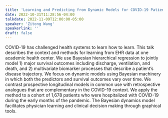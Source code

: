 ```yaml
---
title: 'Learning and Predicting from Dynamic Models for COVID-19 Patient Monitoring'
date: 2022-10-31T11:28:56-04:00
talkdate: 2022-11-09T12:00:00-05:00
speaker: 'Zitong Wang'
speakerlink: ''
draft: false
---
```


COVID-19 has challenged health systems to learn how to learn. This talk describes the context and methods for learning from EHR data at one academic health center. We use Bayesian hierarchical regression to jointly model 1) major survival outcomes including discharge, ventilation, and death, and 2) multivariate biomarker processes that describe a patient’s disease trajectory. We focus on dynamic models using Bayesian machinery in which both the predictors and survival outcomes vary over time. We contrast prospective longitudinal models in common use with retrospective analogues that are complementary in the COVID-19 context. We apply the method to a cohort of 1,678 patients who were hospitalized with COVID-19 during the early months of the pandemic. The Bayesian dynamics model facilitates physician
learning and clinical decision making through graphical tools.